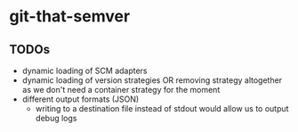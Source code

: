 # git-that-semver

## TODOs

- dynamic loading of SCM adapters
- dynamic loading of version strategies OR removing strategy altogether as we don't need a container strategy for the moment
- different output formats (JSON)
  - writing to a destination file instead of stdout would allow us to output debug logs
